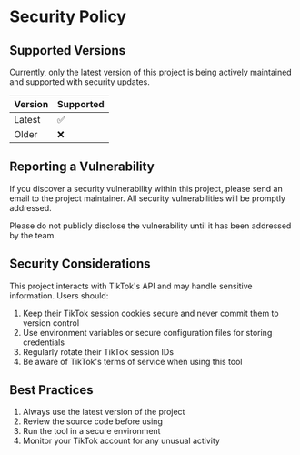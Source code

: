 # Security Policy

## Supported Versions

Currently, only the latest version of this project is being actively maintained and supported with security updates.

| Version | Supported          |
| ------- | ------------------ |
| Latest  | :white_check_mark: |
| Older   | :x:                |

## Reporting a Vulnerability

If you discover a security vulnerability within this project, please send an email to the project maintainer. All security vulnerabilities will be promptly addressed.

Please do not publicly disclose the vulnerability until it has been addressed by the team.

## Security Considerations

This project interacts with TikTok's API and may handle sensitive information. Users should:

1. Keep their TikTok session cookies secure and never commit them to version control
2. Use environment variables or secure configuration files for storing credentials
3. Regularly rotate their TikTok session IDs
4. Be aware of TikTok's terms of service when using this tool

## Best Practices

1. Always use the latest version of the project
2. Review the source code before using
3. Run the tool in a secure environment
4. Monitor your TikTok account for any unusual activity